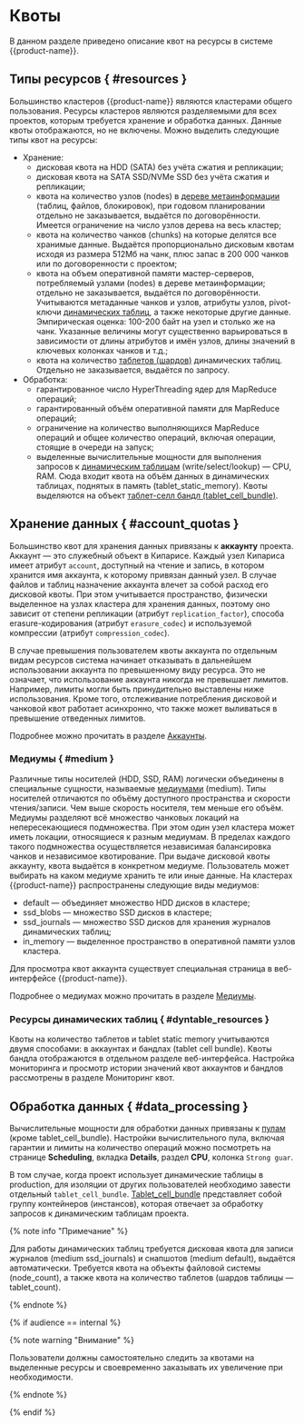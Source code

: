 # Квоты

В данном разделе приведено описание квот на ресурсы в системе {{product-name}}.

## Типы ресурсов { #resources }

Большинство кластеров {{product-name}} являются кластерами общего пользования. Ресурсы кластеров являются разделяемыми для всех проектов, которым требуется хранение и обработка данных. Данные квоты отображаются, но не включены.
Можно выделить следующие типы квот на ресурсы:

* Хранение:
  * дисковая квота на HDD (SATA) без учёта сжатия и репликации;
  * дисковая квота на SATA SSD/NVMe SSD без учёта сжатия и репликации;
  * квота на количество узлов (nodes) в [дереве метаинформации](../../../user-guide/storage/cypress.md) (таблиц, файлов, блокировок), при годовом планировании отдельно не заказывается, выдаётся по договорённости. Имеется ограничение на число узлов дерева на весь кластер;
  * квота на количество чанков (chunks) на которые делятся все хранимые данные. Выдаётся пропорционально дисковым квотам исходя из размера 512Мб на чанк, плюс запас в 200 000 чанков или по договоренности с проектом;
  * квота на объем оперативной памяти мастер-серверов, потребляемый узлами (nodes) в дереве метаинформации;  отдельно не заказывается, выдаётся по договорённости. Учитываются метаданные чанков и узлов, атрибуты узлов, pivot-ключи [динамических таблиц](../../../user-guide/dynamic-tables/overview.md), а также некоторые другие данные. Эмпирическая оценка: 100-200 байт на узел и столько же на чанк. Указанные величины могут существенно варьироваться в зависимости от длины атрибутов и имён узлов, длины значений в ключевых колонках чанков и т.д.;
  * квота на количество [таблетов (шардов)](../../../user-guide/dynamic-tables/overview.md#tablets) динамических таблиц. Отдельно не заказывается, выдаётся по запросу.
* Обработка:
  * гарантированное число HyperThreading ядер для MapReduce операций;
  * гарантированный объём оперативной памяти для MapReduce операций;
  * ограничение на количество выполняющихся MapReduce операций и общее количество операций, включая операции, стоящие в очереди на запуск;
  * выделенные вычислительные мощности для выполнения запросов к [динамическим таблицам](../../../user-guide/dynamic-tables/overview.md) (write/select/lookup) — CPU, RAM. Сюда входит квота на объём данных в динамических таблицах, поднятых в память (tablet_static_memory). Квоты выделяются на объект [таблет-селл бандл (tablet_cell_bundle)](../../../user-guide/dynamic-tables/overview.md#tablet_cell_bundles).

## Хранение данных { #account_quotas }

Большинство квот для хранения данных привязаны к **аккаунту** проекта. Аккаунт — это служебный объект в Кипарисе. Каждый узел Кипариса имеет атрибут `account`, доступный на чтение и запись, в котором хранится имя аккаунта, к которому привязан данный узел. В случае файлов и таблиц назначение аккаунта влечет за собой расход его дисковой квоты. При этом учитывается пространство, физически выделенное на узлах кластера для хранения данных, поэтому оно зависит от степени репликации (атрибут `replication_factor`), способа erasure-кодирования (атрибут `erasure_codec`) и используемой компрессии (атрибут `compression_codec`).

В случае превышения пользователем квоты аккаунта по отдельным видам ресурсов система начинает отказывать в дальнейшем использовании аккаунта по превышенному виду ресурса. Это не означает, что использование аккаунта никогда не превышает лимитов. Например, лимиты могли быть принудительно выставлены ниже использования. Кроме того, отслеживание потребления дисковой и чанковой квот работает асинхронно, что также может выливаться в превышение отведенных лимитов.

Подробнее можно прочитать в разделе [Аккаунты](../../../user-guide/storage/accounts.md).

### Медиумы { #medium }

Различные типы носителей (HDD, SSD, RAM) логически объединены в специальные сущности, называемые [медиумами](../../../user-guide/storage/media.md) (medium). Типы носителей отличаются по объёму доступного пространства и скорости чтения/записи. Чем выше скорость носителя, тем меньше его объём. Медиумы разделяют всё множество чанковых локаций на непересекающиеся подмножества. При этом один узел кластера может иметь локации, относящиеся к разным медиумам. В пределах каждого такого подмножества осуществляется независимая балансировка чанков и независимое квотирование. При выдаче дисковой квоты аккаунту, квота выдаётся в конкретном медиуме. Пользователь может выбирать на каком медиуме хранить те или иные данные. На кластерах {{product-name}} распространены следующие виды медиумов:

- default — объединяет множество HDD дисков в кластере;
- ssd_blobs — множество SSD дисков в кластере;
- ssd_journals — множество SSD дисков для хранения журналов динамических таблиц;
- in_memory — выделенное пространство в оперативной памяти узлов кластера.

Для просмотра квот аккаунта существует специальная страница в веб-интерфейсе {{product-name}}.

Подробнее о медиумах можно прочитать в разделе [Медиумы](../../../user-guide/storage/media.md).

### Ресурсы динамических таблиц { #dyntable_resources }

Квоты на количество таблетов и tablet static memory учитываются двумя способами: в аккаунтах и бандлах (tablet cell bundle). Квоты бандла отображаются в отдельном разделе веб-интерфейса. Настройка мониторинга и просмотр истории значений квот аккаунтов и бандлов рассмотрены в разделе Мониторинг квот.

## Обработка данных { #data_processing }

Вычислительные мощности для обработки данных привязаны к [пулам](../../../user-guide/data-processing/scheduler/scheduler-and-pools.md) (кроме tablet_cell_bundle).
Настройки вычислительного пула, включая гарантии и лимиты на количество операций можно посмотреть на странице **Scheduling**, вкладка **Details**, раздел **CPU**, колонка `Strong guar`.

В том случае, когда проект использует динамические таблицы в production, для изоляции от других пользователей необходимо завести отдельный `tablet_cell_bundle`. [Tablet_cell_bundle](../../../user-guide/dynamic-tables/overview.md#tablet_cell_bundles) представляет собой группу контейнеров (инстансов), которая отвечает за обработку запросов к динамическим таблицам проекта.

{% note info "Примечание" %}

Для работы динамических таблиц требуется дисковая квота для записи журналов (medium ssd_journals) и снапшотов (medium default), выдаётся автоматически. Требуется квота на объекты файловой системы (node_count), а также квота на количество таблетов (шардов таблицы — tablet_count).

{% endnote %}

{% if audience == internal %}

{% note warning "Внимание" %}

Пользователи должны самостоятельно следить за квотами на выделенные ресурсы и своевременно заказывать их увеличение при необходимости.

{% endnote %}

{% endif %}
